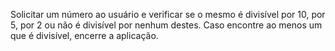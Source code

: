 Solicitar um número ao usuário e verificar se o mesmo é divisível
por 10, por 5, por 2 ou não é divisível por nenhum destes.
Caso encontre ao menos um que é divisível, encerre a aplicação.
